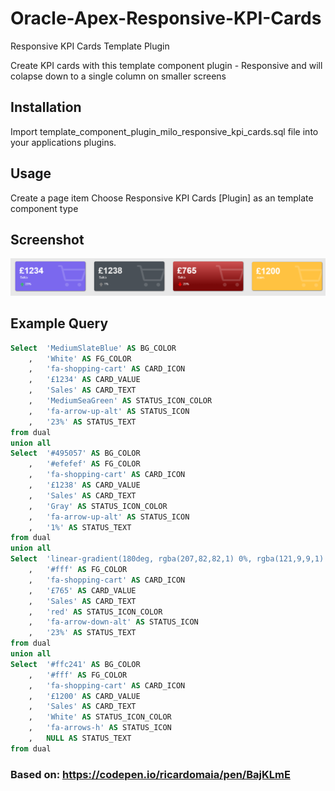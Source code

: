 # Oracle-Apex-Responsive-KPI-Cards
Responsive KPI Cards Template Plugin

Create KPI cards with this template component plugin - 
Responsive and will colapse down to a single column on smaller screens

## Installation
Import template_component_plugin_milo_responsive_kpi_cards.sql file into your applications plugins.

## Usage
Create a page item
Choose Responsive KPI Cards [Plugin] as an template component type

## Screenshot
![Screenshot](assets/Responsive-KPI-Cards.PNG)

## Example Query
```sql
Select  'MediumSlateBlue' AS BG_COLOR
    ,   'White' AS FG_COLOR
    ,   'fa-shopping-cart' AS CARD_ICON
    ,   '£1234' AS CARD_VALUE
    ,   'Sales' AS CARD_TEXT
    ,   'MediumSeaGreen' AS STATUS_ICON_COLOR
    ,   'fa-arrow-up-alt' AS STATUS_ICON
    ,   '23%' AS STATUS_TEXT
from dual
union all 
Select  '#495057' AS BG_COLOR
    ,   '#efefef' AS FG_COLOR
    ,   'fa-shopping-cart' AS CARD_ICON
    ,   '£1238' AS CARD_VALUE
    ,   'Sales' AS CARD_TEXT
    ,   'Gray' AS STATUS_ICON_COLOR
    ,   'fa-arrow-up-alt' AS STATUS_ICON
    ,   '1%' AS STATUS_TEXT
from dual
union all 
Select  'linear-gradient(180deg, rgba(207,82,82,1) 0%, rgba(121,9,9,1) 80%)' AS BG_COLOR
    ,   '#fff' AS FG_COLOR
    ,   'fa-shopping-cart' AS CARD_ICON
    ,   '£765' AS CARD_VALUE
    ,   'Sales' AS CARD_TEXT
    ,   'red' AS STATUS_ICON_COLOR
    ,   'fa-arrow-down-alt' AS STATUS_ICON
    ,   '23%' AS STATUS_TEXT
from dual
union all 
Select  '#ffc241' AS BG_COLOR
    ,   '#fff' AS FG_COLOR
    ,   'fa-shopping-cart' AS CARD_ICON
    ,   '£1200' AS CARD_VALUE
    ,   'Sales' AS CARD_TEXT
    ,   'White' AS STATUS_ICON_COLOR
    ,   'fa-arrows-h' AS STATUS_ICON
    ,   NULL AS STATUS_TEXT
from dual
```
### Based on: https://codepen.io/ricardomaia/pen/BajKLmE

